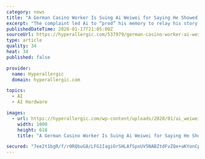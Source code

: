 ```yaml
---
category: news
title: "A German Casino Worker Is Suing Ai Weiwei for Saying He Showed a “Nazi Attitude”"
excerpt: "The complaint led Ai to “prod” his memory to relay his story: About a year ago, he played cards at the Berlin Casino in Potsdamer Platz. After playing, he approached a cashier’s window and laid his chips on the counter for redemption. The clerk behind the window, according to the artist, said in English, “You should say please,” while ..."
publishedDateTime: 2020-01-17T21:05:00Z
sourceUrl: https://hyperallergic.com/537979/german-casino-worker-ai-weiwei/
type: article
quality: 34
heat: 34
published: false

provider:
  name: Hyperallergic
  domain: hyperallergic.com

topics:
  - AI
  - AI Hardware

images:
  - url: https://hyperallergic.com/wp-content/uploads/2020/01/ai_weiwei_1000.gif
    width: 1000
    height: 618
    title: "A German Casino Worker Is Suing Ai Weiwei for Saying He Showed a “Nazi Attitude”"

secured: "7ee2t1bgR/f/r0RQbuG8/LFG1IagiOrSHLAfSpxUV5NABZtdFvZQe+aKYonCpamV0P8zS7IP8QPNPjla9VwKVYHlmfKY7X/zq3O33ON1Z2N6/kW/s79cKKGYhTysvD0ZcjZNOZ1jBCLEXaPFiKVTU/xTt842WsUJpZjxjzlkt1bTEv+Fg6DicBuYVd3KeX8Ulgo4Pe48CAjaCOg3ZbwbKx+R1B1kj2BSbs1VPceSwphv1/h9PxrS7ND64B4eGm1kMVln0yTDMViwAj2P7mC0ne5U0dAq6y5NepTAEsOkyNwx1LnBYURijK+vLbYJ33WybQJOoHNXCtJQnfUxXeHZPPY4VZHWfk7/tOvA+9E9jPFCqQhBw3pva4NtPb4ZkZMFxaHaMHoDTtWvLFnUU9MAzNOikIdFflKLeP/mxbpr9jXkSbFRRVDnRPYHm21oOnZal33hOgjmqtsIedt9eDIIwQ==;PnwOZuaDWWdoneEgcU5aag=="
---
```


